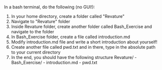 In a bash terminal, do the following (no GUI!):
1. In your home directory, create a folder called "Revature"
2. Navigate to "Revature" folder
3. Inside Revature folder, create another folder called Bash_Exercise and navigate to the folder
4. In Bash_Exercise folder, create a file called introduction.md
5. Modify introduction.md file and write a short introduction about yourself!
6. Create another file called pwd.txt and in there, type in the absolute path to your current directory
7. In the end, you should have the following structure
	Revature/
		- Bash_Exercise/
			- introduction.md
			- pwd.txt